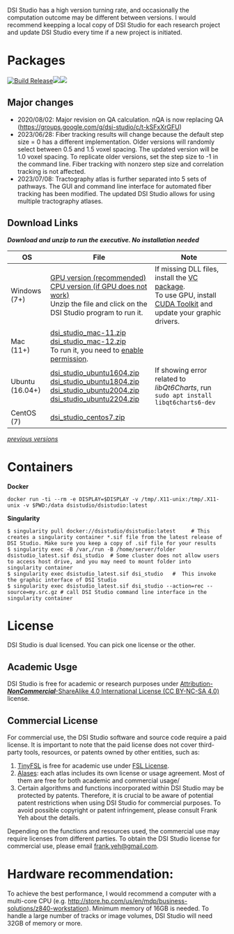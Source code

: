 DSI Studio has a high version turning rate, and occasionally the computation outcome may be different between versions. I would recommend  keepping a local copy of DSI Studio for each research project and update DSI Studio every time if a new project is initiated.

# Packages

[![Build Release](https://github.com/frankyeh/DSI-Studio/actions/workflows/build_dsistudio.yml/badge.svg)](https://github.com/frankyeh/DSI-Studio/actions/workflows/build_release.yml)<a href="https://github.com/frankyeh/DSI-Studio/commits/master"><img src="https://img.shields.io/github/last-commit/frankyeh/DSI-Studio"></a><a href="https://github.com/frankyeh/DSI-Studio/releases"><img src="https://img.shields.io/github/v/release/frankyeh/DSI-Studio"></a>

## Major changes

- 2020/08/02: Major revision on QA calculation. nQA is now replacing QA (https://groups.google.com/g/dsi-studio/c/t-kSFxXrGFU)
- 2023/06/28: Fiber tracking results will change because the default step size = 0 has a different implementation. Older versions will randomly select between 0.5 and 1.5 voxel spacing. The updated version will be 1.0 voxel spacing. To replicate older versions, set the step size to -1 in the command line. Fiber tracking with nonzero step size and correlation tracking is not affected.
- 2023/07/08: Tractography atlas is further separated into 5 sets of pathways. The GUI and command line interface for automated fiber tracking has been modified. The updated DSI Studio allows for using multiple tractography atlases.

## Download Links

***Download and unzip to run the executive. No installation needed***

| OS      | File     | Note      |
|---------|----------|-----------|
|  Windows (7+)  |  [GPU version (recommended)](https://github.com/frankyeh/DSI-Studio/releases/download/2023.07.08/dsi_studio_win.zip)<br> [CPU version (if GPU does not work)](https://github.com/frankyeh/DSI-Studio/releases/download/2023.07.08/dsi_studio_win_cpu.zip)<br> Unzip the file and click on the DSI Studio program to run it. | If missing DLL files, install the [VC package](https://aka.ms/vs/17/release/vc_redist.x64.exe).<br>To use GPU, install [CUDA Toolkit](https://developer.nvidia.com/cuda-downloads?target_os=Windows&target_arch=x86_64&target_version=10&target_type=exe_network) and update your graphic drivers.|
|  Mac (11+)      |  [dsi_studio_mac-11.zip](https://github.com/frankyeh/DSI-Studio/releases/download/2023.07.08/dsi_studio_macos-11.zip)<br>[dsi_studio_mac-12.zip](https://github.com/frankyeh/DSI-Studio/releases/download/2023.07.08/dsi_studio_macos-12.zip)<br>To run it, you need to [enable permission](http://mac-how-to.wonderhowto.com/how-to/open-third-party-apps-from-unidentified-developers-mac-os-x-0158095/). |  |
|  Ubuntu (16.04+)   |  [dsi_studio_ubuntu1604.zip](https://github.com/frankyeh/DSI-Studio/releases/download/2023.07.08/dsi_studio_ubuntu1604.zip)<br>[dsi_studio_ubuntu1804.zip](https://github.com/frankyeh/DSI-Studio/releases/download/2023.07.08/dsi_studio_ubuntu1804.zip)<br>[dsi_studio_ubuntu2004.zip](https://github.com/frankyeh/DSI-Studio/releases/download/2023.07.08/dsi_studio_ubuntu2004.zip)<br>[dsi_studio_ubuntu2204.zip](https://github.com/frankyeh/DSI-Studio/releases/download/2023.07.08/dsi_studio_ubuntu2204.zip)<br> | If showing error related to *libQt6Charts*, run `sudo apt install libqt6charts6-dev` |
|  CentOS (7)   |  [dsi_studio_centos7.zip](https://github.com/frankyeh/DSI-Studio/releases/download/2023.07.08/dsi_studio_centos7.zip)<br> | |

*[previous versions](https://www.dropbox.com/sh/ectib64vhctkl8b/AADBRYp_aPLEuAOdNw393tO-a?dl=0)*

# Containers

**Docker**

```
docker run -ti --rm -e DISPLAY=$DISPLAY -v /tmp/.X11-unix:/tmp/.X11-unix -v $PWD:/data dsistudio/dsistudio:latest
```

**Singularity**
     
```
$ singularity pull docker://dsistudio/dsistudio:latest     # This creates a singularity container *.sif file from the latest release of DSI Studio. Make sure you keep a copy of .sif file for your results
$ singularity exec -B /var,/run -B /home/server/folder dsistudio_latest.sif dsi_studio  # Some cluster does not allow users to access host drive, and you may need to mount folder into singularity container
$ singularity exec dsistudio_latest.sif dsi_studio   #  This invoke the graphic interface of DSI Studio 
$ singularity exec dsistudio_latest.sif dsi_studio --action=rec --source=my.src.gz # call DSI Studio command line interface in the singularity container  
```

# License

DSI Studio is dual licensed. You can pick one license or the other. 

## Academic Usge

DSI Studio is free for academic or research purposes under [Attribution-***NonCommercial***-ShareAlike 4.0 International License (CC BY-NC-SA 4.0)](https://creativecommons.org/licenses/by-nc-sa/4.0/legalcode) license. 

## Commercial License

For commercial use, the DSI Studio software and source code require a paid license. It is important to note that the paid license does not cover third-party tools, resources, or patents owned by other entities, such as: 

1. [TinyFSL](https://github.com/frankyeh/TinyFSL) is free for academic use under [FSL License](https://fsl.fmrib.ox.ac.uk/fsl/fslwiki/Licence).
2. [Alases](https://github.com/frankyeh/DSI-Studio-atlas): each atlas includes its own license or usage agreement. Most of them are free for both academic and commercial usage/
3. Certain algorithms and functions incorporated within DSI Studio may be protected by patents. Therefore, it is crucial to be aware of potential patent restrictions when using DSI Studio for commercial purposes. To avoid possible copyright or patent infringement, please consult Frank Yeh about the details.

Depending on the functions and resources used, the commercial use may require licenses from different parties. 
To obtain the DSI Studio license for commercial use, please email frank.yeh@gmail.com. 

# Hardware recommendation:

To achieve the best performance, I would recommend a computer with a multi-core CPU (e.g. http://store.hp.com/us/en/mdp/business-solutions/z840-workstation). Minimum memory of 16GB is needed. To handle a large number of tracks or image volumes, DSI Studio will need 32GB of memory or more. 

